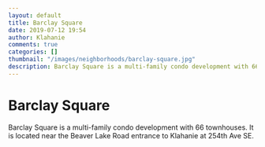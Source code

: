 ```yaml
---
layout: default
title: Barclay Square
date: 2019-07-12 19:54
author: Klahanie
comments: true
categories: []
thumbnail: "/images/neighborhoods/barclay-square.jpg"
description: Barclay Square is a multi-family condo development with 66 townhomes. It is located near the Beaver Lake Road entrance to Klahanie at 254th Ave SE.
---
```

# Barclay Square

Barclay Square is a multi-family condo development with 66 townhouses. It is located near the Beaver Lake Road entrance to Klahanie at 254th Ave SE.

<object type="image/svg+xml" data="{{site.url}}/images/neighborhoods/barclay-square.svg" class="img-fluid"/>